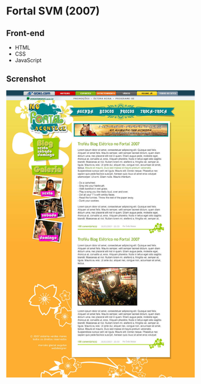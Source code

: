 # Fortal SVM (2007)

## Front-end 

* HTML
* CSS
* JavaScript

## Screnshot

![screenshot](design/01-home.jpg)

